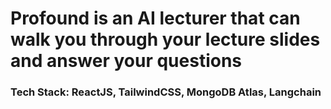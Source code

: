 # Profound is an AI lecturer that can walk you through your lecture slides and answer your questions


### Tech Stack: ReactJS, TailwindCSS, MongoDB Atlas, Langchain
